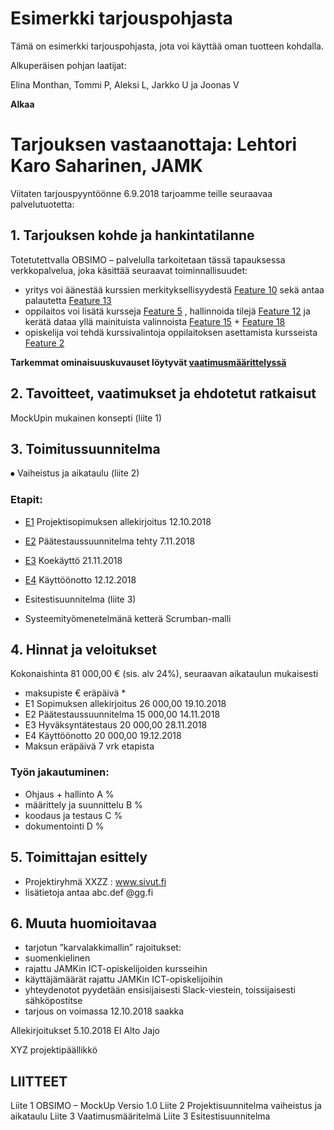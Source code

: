 # Esimerkki tarjouspohjasta


Tämä on esimerkki tarjouspohjasta, jota voi käyttää oman tuotteen kohdalla. 

Alkuperäisen pohjan laatijat: 

Elina Monthan, Tommi P, Aleksi L, Jarkko U ja Joonas V


**Alkaa**

# Tarjouksen vastaanottaja:	  Lehtori Karo Saharinen, JAMK

Viitaten tarjouspyyntöönne 6.9.2018 tarjoamme teille seuraavaa palvelutuotetta: 

## 1. Tarjouksen kohde ja hankintatilanne

Totetutettvalla OBSIMO – palvelulla tarkoitetaan tässä tapauksessa verkkopalvelua, joka käsittää seuraavat toiminnallisuudet:

* yritys voi äänestää kurssien merkityksellisyydestä [Feature 10]() sekä antaa palautetta [Feature 13]() 
* oppilaitos voi lisätä kursseja [Feature 5]() , hallinnoida tilejä [Feature 12]() ja kerätä dataa yllä mainituista valinnoista [Feature 15]() + [Feature 18]()
* opiskelija voi  tehdä kurssivalintoja oppilaitoksen asettamista kursseista [Feature 2]()

**Tarkemmat ominaisuuskuvauset löytyvät [vaatimusmäärittelyssä]()**


## 2. Tavoitteet, vaatimukset ja ehdotetut ratkaisut

MockUpin mukainen konsepti (liite 1)

## 3. Toimitussuunnitelma

⦁	Vaiheistus ja aikataulu  (liite 2)

###  Etapit:

* [E1](https://gitlab.labranet.jamk.fi/TTOS0800-TTOS0900/amk-2020/-/milestones/12) Projektisopimuksen allekirjoitus  	12.10.2018
* [E2](https://gitlab.labranet.jamk.fi/TTOS0800-TTOS0900/amk-2020/-/milestones/12) Päätestaussuunnitelma tehty 	7.11.2018
* [E3](https://gitlab.labranet.jamk.fi/TTOS0800-TTOS0900/amk-2020/-/milestones/12) Koekäyttö		21.11.2018
* [E4](https://gitlab.labranet.jamk.fi/TTOS0800-TTOS0900/amk-2020/-/milestones/12) Käyttöönotto		12.12.2018

* Esitestisuunnitelma  (liite 3)
* Systeemityömenetelmänä ketterä  Scrumban-malli

## 4. Hinnat ja veloitukset

Kokonaishinta 81 000,00 € (sis. alv 24%), seuraavan aikataulun mukaisesti

* maksupiste		€	eräpäivä *
* E1	Sopimuksen allekirjoitus	26 000,00	19.10.2018
* E2	Päätestaussuunnitelma	15 000,00	14.11.2018
* E3	Hyväksyntätestaus	20 000,00	28.11.2018
* E4	Käyttöönotto	20 000,00	19.12.2018
* Maksun eräpäivä 7 vrk etapista




### Työn jakautuminen:

* Ohjaus + hallinto  A %
* määrittely ja suunnittelu B %
* koodaus ja testaus C %
* dokumentointi D %


## 5. Toimittajan esittely

* Projektiryhmä XXZZ : www.sivut.fi
* lisätietoja antaa abc.def @gg.fi 

## 6. Muuta huomioitavaa

*	tarjotun ”karvalakkimallin” rajoitukset: 	
*	suomenkielinen
*	rajattu JAMKin ICT-opiskelijoiden kursseihin
*	käyttäjämäärät rajattu JAMKin ICT-opiskelijoihin 
*	yhteydenotot pyydetään ensisijaisesti Slack-viestein, toissijaisesti sähköpostitse
*	tarjous on voimassa 12.10.2018 saakka


Allekirjoitukset
5.10.2018
El Alto Jajo

XYZ 
projektipäällikkö
		

## LIITTEET

Liite 1 	OBSIMO – MockUp Versio 1.0
Liite 2 	Projektisuunnitelma vaiheistus ja aikataulu
Liite 3 	Vaatimusmääritelmä
Liite 3     Esitestisuunnitelma
